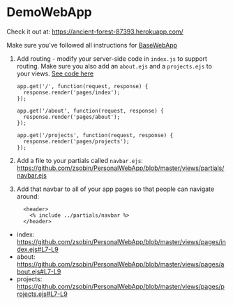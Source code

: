 # DemoWebApp

Check it out at: https://ancient-forest-87393.herokuapp.com/

Make sure you've followed all instructions for [BaseWebApp](https://github.com/zsobin/BaseWebApp)

1) Add routing - modify your server-side code in `index.js` to support routing. Make sure you also add an `about.ejs` and a `projects.ejs` to your views. [See code here](https://github.com/zsobin/PersonalWebApp/blob/master/index.js#L13-L23)

    ```
    app.get('/', function(request, response) {
      response.render('pages/index');
    });

    app.get('/about', function(request, response) {
      response.render('pages/about');
    });

    app.get('/projects', function(request, response) {
      response.render('pages/projects');
    });

    ```

2) Add a file to your partials called `navbar.ejs`: https://github.com/zsobin/PersonalWebApp/blob/master/views/partials/navbar.ejs

3) Add that navbar to all of your app pages so that people can navigate around:

    ```
      <header>
        <% include ../partials/navbar %>
      </header>
    ```

  - index: https://github.com/zsobin/PersonalWebApp/blob/master/views/pages/index.ejs#L7-L9
  - about: https://github.com/zsobin/PersonalWebApp/blob/master/views/pages/about.ejs#L7-L9
  - projects: https://github.com/zsobin/PersonalWebApp/blob/master/views/pages/projects.ejs#L7-L9
  
  
